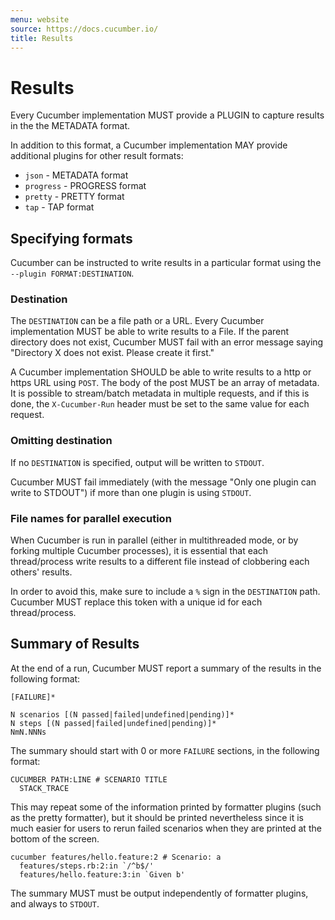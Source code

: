 ```yaml
---
menu: website
source: https://docs.cucumber.io/
title: Results
---
```


# Results

Every Cucumber implementation MUST provide a PLUGIN to capture results in the
the METADATA format.

In addition to this format, a Cucumber implementation MAY provide additional plugins
for other result formats:

- `json` - METADATA format
- `progress` - PROGRESS format
- `pretty` - PRETTY format
- `tap` - TAP format

## Specifying formats

Cucumber can be instructed to write results in a particular format using the
`--plugin FORMAT:DESTINATION`.

### Destination

The `DESTINATION` can be a file path or a URL. Every Cucumber implementation
MUST be able to write results to a File. If the parent directory does not
exist, Cucumber MUST fail with an error message saying "Directory X does not
exist. Please create it first."

A Cucumber implementation SHOULD be able to write results to a http or https URL
using `POST`. The body of the post MUST be an array of metadata. It is possible to
stream/batch metadata in multiple requests, and if this is done, the `X-Cucumber-Run`
header must be set to the same value for each request.

### Omitting destination

If no `DESTINATION` is specified, output will be written to `STDOUT`.

Cucumber MUST fail immediately (with the message "Only one plugin can write to
STDOUT") if more than one plugin is using `STDOUT`.

### File names for parallel execution

When Cucumber is run in parallel (either in multithreaded mode, or by forking
multiple Cucumber processes), it is essential that each thread/process write
results to a different file instead of clobbering each others' results.

In order to avoid this, make sure to include a `%` sign in the `DESTINATION`
path. Cucumber MUST replace this token with a unique id for each thread/process.

## Summary of Results

At the end of a run, Cucumber MUST report a summary of the results in the
following format:

```
[FAILURE]*

N scenarios [(N passed|failed|undefined|pending)]*
N steps [(N passed|failed|undefined|pending)]*
NmN.NNNs
```

The summary should start with 0 or more `FAILURE` sections, in the following
format:

```
CUCUMBER PATH:LINE # SCENARIO TITLE
  STACK_TRACE
```

This may repeat some of the information printed by formatter plugins (such as
the pretty formatter), but it should be printed nevertheless since it is much
easier for users to rerun failed scenarios when they are printed at the bottom
of the screen.

```
cucumber features/hello.feature:2 # Scenario: a
  features/steps.rb:2:in `/^b$/'
  features/hello.feature:3:in `Given b'
```

The summary MUST must be output independently of formatter plugins, and always
to `STDOUT`.
